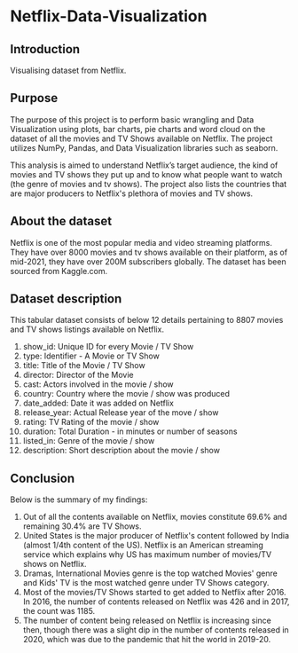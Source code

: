 # Netflix-Data-Visualization

## Introduction

Visualising dataset from Netflix. 

## Purpose

The purpose of this project is to perform basic wrangling and Data Visualization using plots, bar charts, pie charts and word cloud on the dataset of all the movies and TV Shows available on Netflix. The project utilizes NumPy, Pandas, and Data Visualization libraries such as seaborn.

This analysis is aimed to understand Netflix’s target audience, the kind of movies and TV shows they put up and to know what people want to watch (the genre of movies and tv shows). The project also lists the countries that are major producers to Netflix's plethora of movies and TV shows.

## About the dataset
Netflix is one of the most popular media and video streaming platforms. They have over 8000 movies and tv shows available on their platform, as of mid-2021, they have over 200M subscribers globally. The dataset has been sourced from Kaggle.com.

## Dataset description
This tabular dataset consists of below 12 details pertaining to 8807 movies and TV shows listings available on Netflix.

  1. show_id: Unique ID for every Movie / TV Show
  2.  type: Identifier - A Movie or TV Show
  3. title: Title of the Movie / TV Show
  4. director: Director of the Movie
  5. cast: Actors involved in the movie / show
  6. country: Country where the movie / show was produced
  7. date_added: Date it was added on Netflix
  8. release_year: Actual Release year of the move / show
  9. rating: TV Rating of the movie / show
  10. duration: Total Duration - in minutes or number of seasons
  11. listed_in: Genre of the movie / show
  12. description: Short description about the movie / show

## Conclusion

Below is the summary of my findings:
  1. Out of all the contents available on Netflix, movies constitute 69.6% and remaining 30.4% are TV Shows.
  2. United States is the major producer of Netflix's content followed by India (almost 1/4th content of the US). Netflix is an American streaming service which explains why US has maximum number of movies/TV shows on Netflix.
  3. Dramas, International Movies genre is the top watched Movies' genre and Kids' TV is the most watched genre under TV Shows category.
  4. Most of the movies/TV Shows started to get added to Netflix after 2016. In 2016, the number of contents released on Netflix was 426 and in 2017, the count was 1185.
  5. The number of content being released on Netflix is increasing since then, though there was a slight dip in the number of contents released in 2020, which was due to the pandemic that hit the world in 2019-20.


